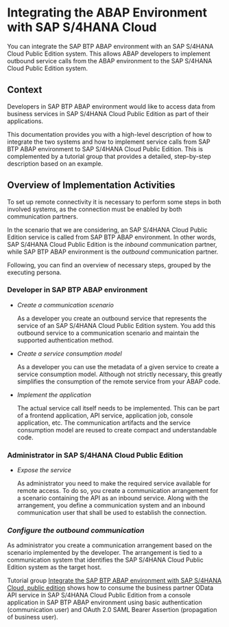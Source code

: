 <!-- loiob750ee36051b4f7fb2cc3dfabeeebd81 -->

# Integrating the ABAP Environment with SAP S/4HANA Cloud

You can integrate the SAP BTP ABAP environment with an SAP S/4HANA Cloud Public Edition system. ​This allows ABAP developers to implement outbound service calls from the ABAP environment to the SAP S/4HANA Cloud Public Edition system.



<a name="loiob750ee36051b4f7fb2cc3dfabeeebd81__section_q1n_5xt_s2b"/>

## Context

Developers in SAP BTP ABAP environment would like to access data from business services in SAP S/4HANA Cloud Public Edition as part of their applications.

This documentation provides you with a high-level description of how to integrate the two systems and how to implement service calls from SAP BTP ABAP environment to SAP S/4HANA Cloud Public Edition. This is complemented by a tutorial group that provides a detailed, step-by-step description based on an example.



<a name="loiob750ee36051b4f7fb2cc3dfabeeebd81__section_arf_pn3_v2b"/>

## Overview of Implementation Activities

To set up remote connectivity it is necessary to perform some steps in both involved systems, as the connection must be enabled by both communication partners.

In the scenario that we are considering, an SAP S/4HANA Cloud Public Edition service is called from SAP BTP ABAP environment. In other words, SAP S/4HANA Cloud Public Edition is the *inbound* communication partner, while SAP BTP ABAP environment is the *outbound* communication partner.

Following, you can find an overview of necessary steps, grouped by the executing persona.



### Developer in SAP BTP ABAP environment

-   *Create a communication scenario*

    As a developer you create an outbound service that represents the service of an SAP S/4HANA Cloud Public Edition system. You add this outbound service to a communication scenario and maintain the supported authentication method.

-   *Create a service consumption model*

    As a developer you can use the metadata of a given service to create a service consumption model. Although not strictly necessary, this greatly simplifies the consumption of the remote service from your ABAP code.

-   *Implement the application*

    The actual service call itself needs to be implemented. This can be part of a frontend application, API service, application job, console application, etc. The communication artifacts and the service consumption model are reused to create compact and understandable code.




### Administrator in SAP S/4HANA Cloud Public Edition

-   *Expose the service*

    As administrator you need to make the required service available for remote access. To do so, you create a communication arrangement for a scenario containing the API as an inbound service. Along with the arrangement, you define a communication system and an inbound communication user that shall be used to establish the connection.




### *Configure the outbound communication*

As administrator you create a communication arrangement based on the scenario implemented by the developer. The arrangement is tied to a communication system that identifies the SAP S/4HANA Cloud Public Edition system as the target host.

Tutorial group [Integrate the SAP BTP ABAP environment with SAP S/4HANA Cloud, public edition](https://developers.sap.com/group.sap-btp-abap-s4hana-integrate.html) shows how to consume the business partner OData API service in SAP S/4HANA Cloud Public Edition from a console application in SAP BTP ABAP environment using basic authentication \(communication user\) and OAuth 2.0 SAML Bearer Assertion \(propagation of business user\).

